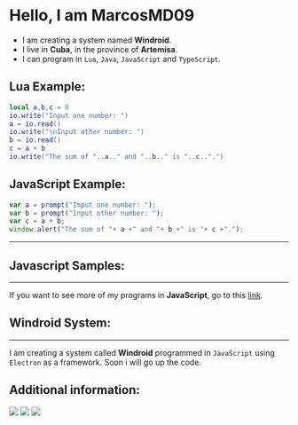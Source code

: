 # Hello, I am MarcosMD09

- I am creating a system named **Windroid**.
- I live in **Cuba**, in the province of **Artemisa**.
- I can program in ``Lua``, ``Java``, ``JavaScript`` and ``TypeScript``.

## Lua Example:
```lua
local a,b,c = 0
io.write("Input one number: ")
a = io.read()
io.write("\nInput other number: ")
b = io.read()
c = a + b
io.write("The sum of "..a.." and "..b.." is "..c..".")
```
## JavaScript Example:
```javascript
var a = prompt("Imput one number: ");
var b = prompt("Input other number: ");
var c = a + b;
window.alert("The sum of "+ a +" and "+ b +" is "+ c +".");
```
---

## Javascript Samples:
---
If you want to see more of my programs in **JavaScript**, go to this [link](https://github.com/MarcosMD09/JavaScript-Samples).
## Windroid System:
---
I am creating a system called **Windroid** programmed in `JavaScript` using `Electron` as a framework. Soon i will go up the code.
## Additional information:
![](https://github-profile-summary-cards.vercel.app/api/cards/profile-details?username=MarcosMD09&theme=gotham)
![](https://github-profile-summary-cards.vercel.app/api/cards/stats?username=MarcosMD09&theme=gotham)
![](https://github-profile-summary-cards.vercel.app/api/cards/repos-per-language?username=MarcosMD09&theme=gotham)
